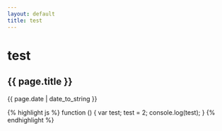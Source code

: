 ```yaml
---
layout: default
title: test
---
```


# test

<h2>{{ page.title }}</h2>

<p>{{ page.date | date_to_string }}</p>

{% highlight js %}
    function () {
        var test;
        test = 2;
        console.log(test);
    }
{% endhighlight %}
